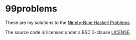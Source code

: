 99problems
==========

These are my solutions to the [Ninety-Nine Haskell Problems](http://www.haskell.org/haskellwiki/H-99:_Ninety-Nine_Haskell_Problems).

The source code is licensed under a BSD 3-clause [LICENSE](https://github.com/nadirs/99problems/blob/master/LICENSE.md).
